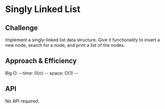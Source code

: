 # Singly Linked List


## Challenge
Implement a singly-linked list data structure. Give it functionality to insert a new node, search for a node, and print a list of the nodes.

## Approach & Efficiency
Big O:  --time: 0(n) -- space: O(1) --

## API
No API required.